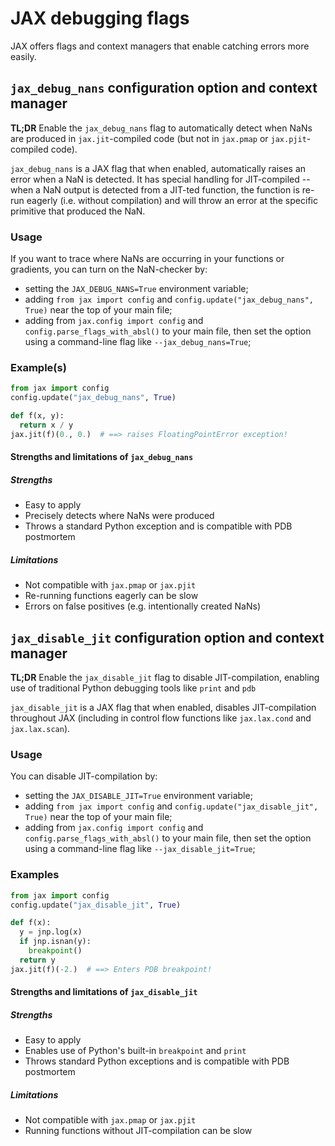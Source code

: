 # JAX debugging flags  

JAX offers flags and context managers that enable catching errors more easily.
  
## `jax_debug_nans` configuration option and context manager

**TL;DR** Enable the `jax_debug_nans` flag to automatically detect when NaNs are produced in `jax.jit`-compiled code (but not in `jax.pmap` or `jax.pjit`-compiled code).

`jax_debug_nans` is a JAX flag that when enabled, automatically raises an error when a NaN is detected. It has special handling for JIT-compiled -- when a NaN output is detected from a JIT-ted function, the function is re-run eagerly (i.e. without compilation) and will throw an error at the specific primitive that produced the NaN.

### Usage

If you want to trace where NaNs are occurring in your functions or gradients, you can turn on the NaN-checker by:
* setting the `JAX_DEBUG_NANS=True` environment variable;
* adding `from jax import config` and `config.update("jax_debug_nans", True)` near the top of your main file;
* adding from `jax.config import config` and `config.parse_flags_with_absl()` to your main file, then set the option using a command-line flag like `--jax_debug_nans=True`;

### Example(s)

```python
from jax import config
config.update("jax_debug_nans", True)

def f(x, y):
  return x / y
jax.jit(f)(0., 0.)  # ==> raises FloatingPointError exception!
```

#### Strengths and limitations of `jax_debug_nans`
##### Strengths
* Easy to apply
* Precisely detects where NaNs were produced
* Throws a standard Python exception and is compatible with PDB postmortem

##### Limitations
* Not compatible with `jax.pmap` or `jax.pjit`
* Re-running functions eagerly can be slow
* Errors on false positives (e.g. intentionally created NaNs)

## `jax_disable_jit` configuration option and context manager

**TL;DR** Enable the `jax_disable_jit` flag to disable JIT-compilation, enabling use of traditional Python debugging tools like `print` and `pdb`

`jax_disable_jit` is a JAX flag that when enabled, disables JIT-compilation throughout JAX (including in control flow functions like `jax.lax.cond` and `jax.lax.scan`).

### Usage

You can disable JIT-compilation by:
* setting the `JAX_DISABLE_JIT=True` environment variable;
* adding `from jax import config` and `config.update("jax_disable_jit", True)` near the top of your main file;
* adding from `jax.config import config` and `config.parse_flags_with_absl()` to your main file, then set the option using a command-line flag like `--jax_disable_jit=True`;

### Examples

```python
from jax import config
config.update("jax_disable_jit", True)

def f(x):
  y = jnp.log(x)
  if jnp.isnan(y):
    breakpoint()
  return y
jax.jit(f)(-2.)  # ==> Enters PDB breakpoint!
```

#### Strengths and limitations of `jax_disable_jit`

##### Strengths
* Easy to apply
* Enables use of Python's built-in `breakpoint` and `print`
* Throws standard Python exceptions and is compatible with PDB postmortem

##### Limitations
* Not compatible with `jax.pmap` or `jax.pjit`
* Running functions without JIT-compilation can be slow
